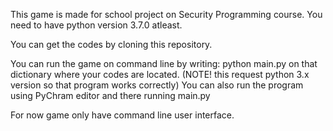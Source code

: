 This game is made for school project on Security Programming course. You need to have python version 3.7.0 atleast.

You can get the codes by cloning this repository.

You can run the game on command line by writing: python main.py on that dictionary where your codes are located. (NOTE! this request python 3.x version so that program works correctly)
You can also run the program using PyChram editor and there running main.py

For now game only have command line user interface.

